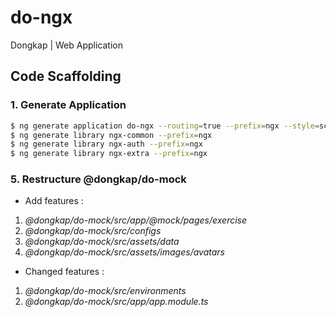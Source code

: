 # do-ngx
Dongkap | Web Application

## Code Scaffolding

### 1.	Generate Application
```sh
$ ng generate application do-ngx --routing=true --prefix=ngx --style=scss
$ ng generate library ngx-common --prefix=ngx
$ ng generate library ngx-auth --prefix=ngx
$ ng generate library ngx-extra --prefix=ngx
```

### 5.	Restructure @dongkap/do-mock
- Add features :
1. *@dongkap/do-mock/src/app/@mock/pages/exercise*
2. *@dongkap/do-mock/src/configs*
3. *@dongkap/do-mock/src/assets/data*
3. *@dongkap/do-mock/src/assets/images/avatars*
- Changed features :
1. *@dongkap/do-mock/src/environments*
2. *@dongkap/do-mock/src/app/app.module.ts*